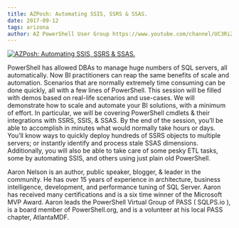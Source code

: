 ```yaml
---
title: AZPosh: Automating SSIS, SSRS & SSAS.
date: 2017-09-12
tags: arizona
author: AZ PowerShell User Group https://www.youtube.com/channel/UC3RiZUhPQH9cANYnECWrbFA
---
```


[![AZPosh: Automating SSIS, SSRS & SSAS.](https://i2.ytimg.com/vi/uWMW4BNPO4c/hqdefault.jpg "AZPosh: Automating SSIS, SSRS & SSAS.")](https://www.youtube.com/watch?v=uWMW4BNPO4c)

PowerShell has allowed DBAs to manage huge numbers of SQL servers, all
automatically. Now BI practitioners can reap the same benefits of scale and
automation. Scenarios that are normally extremely time consuming can be done
quickly, all with a few lines of PowerShell.
This session will be filled with demos based on real-life scenarios and use-cases.
We will demonstrate how to scale and automate your BI solutions, with a
minimum of effort. In particular, we will be covering PowerShell cmdlets & their
integrations with SSRS, SSIS, & SSAS.
By the end of the session, you’ll be able to accomplish in minutes what would
normally take hours or days. You’ll know ways to quickly deploy hundreds of
SSRS objects to multiple servers; or instantly identify and process stale SSAS
dimensions. Additionally, you will also be able to take care of some pesky ETL
tasks, some by automating SSIS, and others using just plain old PowerShell.

Aaron Nelson is an author, public speaker, blogger, & leader in the community. He has over 15 years of experience in architecture, business intelligence, development, and performance tuning of SQL Server. Aaron has received many certifications and is a six time winner of the Microsoft MVP Award. Aaron leads the PowerShell Virtual Group of PASS ( SQLPS.io ), is a board member of PowerShell.org, and is a volunteer at his local PASS chapter, AtlantaMDF.
